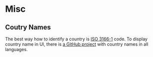 # Misc

## Coutry Names

The best way how to identify a country is [ISO 3166-1](https://en.wikipedia.org/wiki/ISO_3166-1) code. To display country name in UI, there is [a GitHub project](https://github.com/umpirsky/country-list) with country names in all languages.